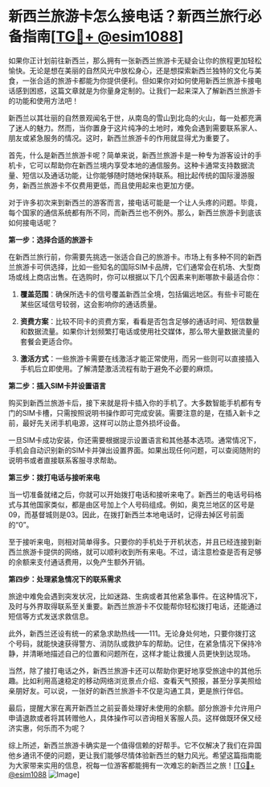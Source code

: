 # 新西兰旅游卡怎么接电话？新西兰旅行必备指南[[TG💪+ @esim1088](https://t.me/s/esim1088)]

如果你正计划前往新西兰，那么拥有一张新西兰旅游卡无疑会让你的旅程更加轻松愉快。无论是想在美丽的自然风光中放松身心，还是想探索新西兰独特的文化与美食，一张合适的旅游卡都能为你提供便利。但如果你对如何使用新西兰旅游卡接电话感到困惑，这篇文章就是为你量身定制的。让我们一起来深入了解新西兰旅游卡的功能和使用方法吧！

新西兰以其壮丽的自然景观闻名于世，从南岛的雪山到北岛的火山，每一处都充满了迷人的魅力。然而，当你置身于这片纯净的土地时，难免会遇到需要联系家人、朋友或紧急服务的情况。这时，新西兰旅游卡的作用就显得尤为重要了。

首先，什么是新西兰旅游卡呢？简单来说，新西兰旅游卡是一种专为游客设计的手机卡，它可以帮助你在新西兰境内享受本地的通信服务。这种卡通常支持数据流量、短信以及通话功能，让你能够随时随地保持联系。相比起传统的国际漫游服务，新西兰旅游卡不仅费用更低，而且使用起来也更加方便。

对于许多初次来到新西兰的游客而言，接电话可能是一个让人头疼的问题。毕竟，每个国家的通信系统都有所不同，而新西兰也不例外。那么，新西兰旅游卡到底该如何接电话呢？

**第一步：选择合适的旅游卡**

在新西兰旅行前，你需要先挑选一张适合自己的旅游卡。市场上有多种不同的新西兰旅游卡可供选择，比如一些知名的国际SIM卡品牌，它们通常会在机场、大型商场或线上商店出售。在选购时，你可以根据以下几个因素来判断哪款卡最适合你：

1. **覆盖范围**：确保所选卡的信号覆盖新西兰全境，包括偏远地区。有些卡可能在某些区域信号较弱，这会影响你的通话质量。
   
2. **资费方案**：比较不同卡的资费方案，看看是否包含足够的通话时间、短信数量和数据流量。如果你计划频繁打电话或使用社交媒体，那么带大量数据流量的套餐会更适合你。

3. **激活方式**：一些旅游卡需要在线激活才能正常使用，而另一些则可以直接插入手机后立即使用。了解清楚激活流程有助于避免不必要的麻烦。

**第二步：插入SIM卡并设置语言**

购买到新西兰旅游卡后，接下来就是将卡插入你的手机了。大多数智能手机都有专门的SIM卡槽，只需按照说明书操作即可完成安装。需要注意的是，在插入新卡之前，最好先关闭手机电源，这样可以防止意外损坏设备。

一旦SIM卡成功安装，你还需要根据提示设置语言和其他基本选项。通常情况下，手机会自动识别新的SIM卡并弹出设置界面。如果出现任何问题，可以查阅随附的说明书或者直接联系客服寻求帮助。

**第三步：拨打电话与接听来电**

当一切准备就绪之后，你就可以开始拨打电话和接听来电了。新西兰的电话号码格式与其他国家类似，都是由区号加上个人号码组成。例如，奥克兰地区的区号是09，而基督城则是03。因此，在拨打新西兰本地电话时，记得去掉区号前面的“0”。

至于接听来电，则相对简单得多。只要你的手机处于开机状态，并且已经连接到新西兰旅游卡提供的网络，就可以顺利收到所有来电。不过，请注意检查是否有足够的余额来支付通话费用，以免产生额外开销。

**第四步：处理紧急情况下的联系需求**

旅途中难免会遇到突发状况，比如迷路、生病或者其他紧急事件。在这种情况下，及时与外界取得联系至关重要。新西兰旅游卡不仅能帮你轻松拨打电话，还能通过短信等方式发送求救信息。

此外，新西兰还设有统一的紧急求助热线——111。无论身处何地，只要你拨打这个号码，就能快速获得警方、消防队或救护车的帮助。记住，在紧急情况下保持冷静，并清晰地描述自己的位置和问题所在，这样才能让救援人员更快到达现场。

当然，除了接打电话之外，新西兰旅游卡还可以帮助你更好地享受旅途中的其他乐趣。比如利用高速稳定的移动网络浏览景点介绍、查看天气预报，甚至分享美照给亲朋好友。可以说，一张好的新西兰旅游卡不仅是沟通工具，更是旅行伴侣。

最后，提醒大家在离开新西兰之前妥善处理好未使用的余额。部分旅游卡允许用户申请退款或者将其转赠他人，具体操作可以咨询相关客服人员。这样做既环保又经济实惠，何乐而不为呢？

综上所述，新西兰旅游卡确实是一个值得信赖的好帮手。它不仅解决了我们在异国他乡通讯不便的问题，更让我们能够尽情体验新西兰的魅力风光。希望这篇指南能为大家带来实用的信息，祝每一位游客都能拥有一次难忘的新西兰之旅！[[TG💪+ @esim1088](https://t.me/s/esim1088) ![Image](https://i.postimg.cc/4NQfJmqS/Snipaste-2025-05-13-00-14-12.png)]